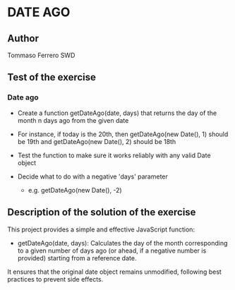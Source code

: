 # DATE AGO

## Author

Tommaso Ferrero SWD

## Test of the exercise

### Date ago

- Create a function getDateAgo(date, days) that returns the day of the month n days ago from the given date
- For instance, if today is the 20th, then getDateAgo(new Date(), 1) should be 19th and getDateAgo(new Date(), 2) should be 18th
- Test the function to make sure it works reliably with any valid Date object
- Decide what to do with a negative 'days' parameter

  - e.g. getDateAgo(new Date(), -2)

## Description of the solution of the exercise

This project provides a simple and effective JavaScript function:

- getDateAgo(date, days): Calculates the day of the month corresponding to a given number of days ago (or ahead, if a negative number is provided) starting from a reference date.

It ensures that the original date object remains unmodified, following best practices to prevent side effects.
